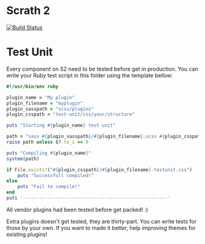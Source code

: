 # Scrath 2
[![Build Status](https://travis-ci.org/gustavokuklinski/Scrath2.png?branch=master)](https://travis-ci.org/gustavokuklinski/Scrath2)

# Test Unit
Every component on S2 need to be tested before get in production. You can write your Ruby test script in this folder using the template bellow:

```ruby
#!/usr/bin/env ruby

plugin_name = "My plugin"
plugin_filename = "myplugin"
plugin_sasspath = "scss/plugins"
plugin_csspath = "test-unit/css/your/structure"

puts "Starting #{plugin_name} test unit"

path = "sass #{plugin_sasspath}/#{plugin_filename}.scss #{plugin_csspath}/#{plugin_filename}-testunit.css"
raise path unless $?.to_i == 0

puts "Compiling #{plugin_name}"
system(path)

if File.exists?("#{plugin_csspath}/#{plugin_filename}-testunit.css")
	puts "Successfull compiled!"
else
	puts "Fail to compile!"
end
puts '-----------------------------------------------------'
```

All vendor plugins had been tested before get packed! :)

Extra plugins doesn't get tested, they are thirty-part. You can write tests for those by your own.
If you want to made it better, help improving themes for existing plugins!